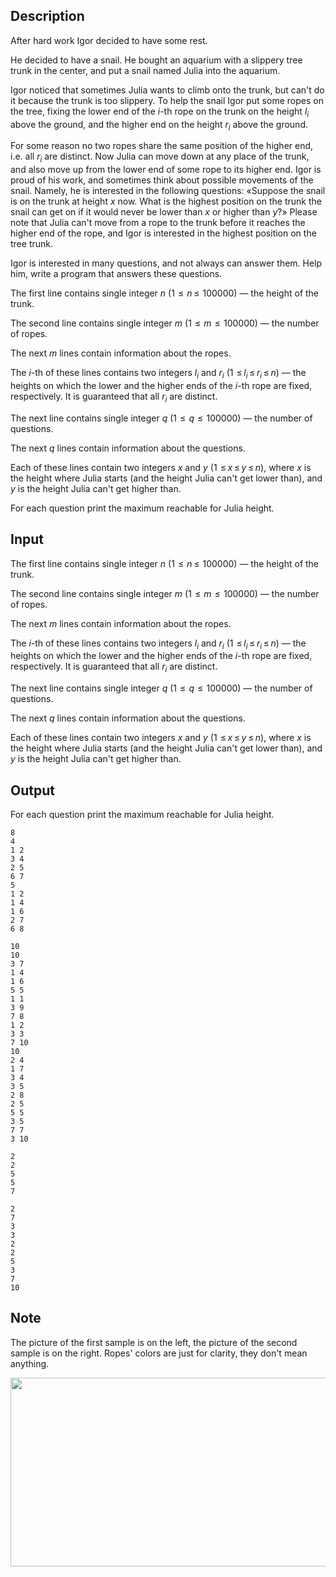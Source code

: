 ## Description

<div><p>After hard work Igor decided to have some rest.</p><p>He decided to have a snail. He bought an aquarium with a slippery tree trunk in the center, and put a snail named Julia into the aquarium.</p><p>Igor noticed that sometimes Julia wants to climb onto the trunk, but can't do it because the trunk is too slippery. To help the snail Igor put some ropes on the tree, fixing the lower end of the <span class="tex-span"><i>i</i></span>-th rope on the trunk on the height <span class="tex-span"><i>l</i><sub class="lower-index"><i>i</i></sub></span> above the ground, and the higher end on the height <span class="tex-span"><i>r</i><sub class="lower-index"><i>i</i></sub></span> above the ground.</p><p>For some reason no two ropes share the same position of the higher end, i.e. all <span class="tex-span"><i>r</i><sub class="lower-index"><i>i</i></sub></span> are distinct. Now Julia can move down at any place of the trunk, and also move up from the lower end of some rope to its higher end. Igor is proud of his work, and sometimes think about possible movements of the snail. Namely, he is interested in the following questions: «Suppose the snail is on the trunk at height <span class="tex-span"><i>x</i></span> now. What is the highest position on the trunk the snail can get on if it would never be lower than <span class="tex-span"><i>x</i></span> or higher than <span class="tex-span"><i>y</i></span>?» Please note that Julia can't move from a rope to the trunk before it reaches the higher end of the rope, and Igor is interested in the highest position <span class="tex-font-style-bf">on the tree trunk</span>.</p><p>Igor is interested in many questions, and not always can answer them. Help him, write a program that answers these questions.</p></div><div class="input-specification"><p>The first line contains single integer <span class="tex-span"><i>n</i></span> (<span class="tex-span">1  ≤  <i>n</i> ≤  100000</span>)&nbsp;— the height of the trunk.</p><p>The second line contains single integer <span class="tex-span"><i>m</i></span> (<span class="tex-span">1  ≤  <i>m</i>  ≤  100000</span>)&nbsp;— the number of ropes.</p><p>The next <span class="tex-span"><i>m</i></span> lines contain information about the ropes.</p><p>The <span class="tex-span"><i>i</i></span>-th of these lines contains two integers <span class="tex-span"><i>l</i><sub class="lower-index"><i>i</i></sub></span> and <span class="tex-span"><i>r</i><sub class="lower-index"><i>i</i></sub></span> (<span class="tex-span">1  ≤ <i>l</i><sub class="lower-index"><i>i</i></sub> ≤ <i>r</i><sub class="lower-index"><i>i</i></sub> ≤ <i>n</i></span>)&nbsp;— the heights on which the lower and the higher ends of the <span class="tex-span"><i>i</i></span>-th rope are fixed, respectively. It is guaranteed that all <span class="tex-span"><i>r</i><sub class="lower-index"><i>i</i></sub></span> are distinct.</p><p>The next line contains single integer <span class="tex-span"><i>q</i></span> (<span class="tex-span">1  ≤  <i>q</i>  ≤  100000</span>)&nbsp;— the number of questions.</p><p>The next <span class="tex-span"><i>q</i></span> lines contain information about the questions.</p><p>Each of these lines contain two integers <span class="tex-span"><i>x</i></span> and <span class="tex-span"><i>y</i></span> (<span class="tex-span">1  ≤ <i>x</i> ≤ <i>y</i> ≤ <i>n</i></span>), where <span class="tex-span"><i>x</i></span> is the height where Julia starts (and the height Julia can't get lower than), and <span class="tex-span"><i>y</i></span> is the height Julia can't get higher than.</p></div><div class="output-specification"><p>For each question print the maximum reachable for Julia height.</p></div>

## Input

<p>The first line contains single integer <span class="tex-span"><i>n</i></span> (<span class="tex-span">1  ≤  <i>n</i> ≤  100000</span>)&nbsp;— the height of the trunk.</p><p>The second line contains single integer <span class="tex-span"><i>m</i></span> (<span class="tex-span">1  ≤  <i>m</i>  ≤  100000</span>)&nbsp;— the number of ropes.</p><p>The next <span class="tex-span"><i>m</i></span> lines contain information about the ropes.</p><p>The <span class="tex-span"><i>i</i></span>-th of these lines contains two integers <span class="tex-span"><i>l</i><sub class="lower-index"><i>i</i></sub></span> and <span class="tex-span"><i>r</i><sub class="lower-index"><i>i</i></sub></span> (<span class="tex-span">1  ≤ <i>l</i><sub class="lower-index"><i>i</i></sub> ≤ <i>r</i><sub class="lower-index"><i>i</i></sub> ≤ <i>n</i></span>)&nbsp;— the heights on which the lower and the higher ends of the <span class="tex-span"><i>i</i></span>-th rope are fixed, respectively. It is guaranteed that all <span class="tex-span"><i>r</i><sub class="lower-index"><i>i</i></sub></span> are distinct.</p><p>The next line contains single integer <span class="tex-span"><i>q</i></span> (<span class="tex-span">1  ≤  <i>q</i>  ≤  100000</span>)&nbsp;— the number of questions.</p><p>The next <span class="tex-span"><i>q</i></span> lines contain information about the questions.</p><p>Each of these lines contain two integers <span class="tex-span"><i>x</i></span> and <span class="tex-span"><i>y</i></span> (<span class="tex-span">1  ≤ <i>x</i> ≤ <i>y</i> ≤ <i>n</i></span>), where <span class="tex-span"><i>x</i></span> is the height where Julia starts (and the height Julia can't get lower than), and <span class="tex-span"><i>y</i></span> is the height Julia can't get higher than.</p>

## Output

<p>For each question print the maximum reachable for Julia height.</p>





```input1
8
4
1 2
3 4
2 5
6 7
5
1 2
1 4
1 6
2 7
6 8

```




```input2
10
10
3 7
1 4
1 6
5 5
1 1
3 9
7 8
1 2
3 3
7 10
10
2 4
1 7
3 4
3 5
2 8
2 5
5 5
3 5
7 7
3 10

```




```output1
2
2
5
5
7

```




```output2
2
7
3
3
2
2
5
3
7
10

```



## Note

<p>The picture of the first sample is on the left, the picture of the second sample is on the right. Ropes' colors are just for clarity, they don't mean anything.</p><center> <img class="tex-graphics" height="302px" src="file://wMBzqASB.png" style="max-width: 100.0%;max-height: 100.0%;" width="567px"> </center>
